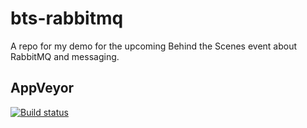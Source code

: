 # bts-rabbitmq
A repo for my demo for the upcoming Behind the Scenes event about RabbitMQ and messaging.

## AppVeyor
[![Build status](https://ci.appveyor.com/api/projects/status/h5osvji62oc66c7a?svg=true)](https://ci.appveyor.com/project/phermens-coolblue/bts-rabbitmq)
